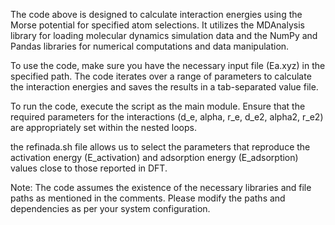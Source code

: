 The code above is designed to calculate interaction energies using the Morse potential for specified atom selections. It utilizes the MDAnalysis library for loading molecular dynamics simulation data and the NumPy and Pandas libraries for numerical computations and data manipulation.

To use the code, make sure you have the necessary input file (Ea.xyz) in the specified path. The code iterates over a range of parameters to calculate the interaction energies and saves the results in a tab-separated value file.

To run the code, execute the script as the main module. Ensure that the required parameters for the interactions (d_e, alpha, r_e, d_e2, alpha2, r_e2) are appropriately set within the nested loops.

the refinada.sh file allows us to select the parameters that reproduce the activation energy (E_activation) and adsorption energy (E_adsorption) values close to those reported in DFT.

Note: The code assumes the existence of the necessary libraries and file paths as mentioned in the comments. Please modify the paths and dependencies as per your system configuration.
